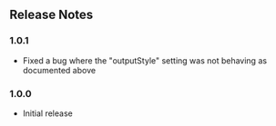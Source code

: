 ## Release Notes

### 1.0.1

- Fixed a bug where the "outputStyle" setting was not behaving as documented above

### 1.0.0

- Initial release

